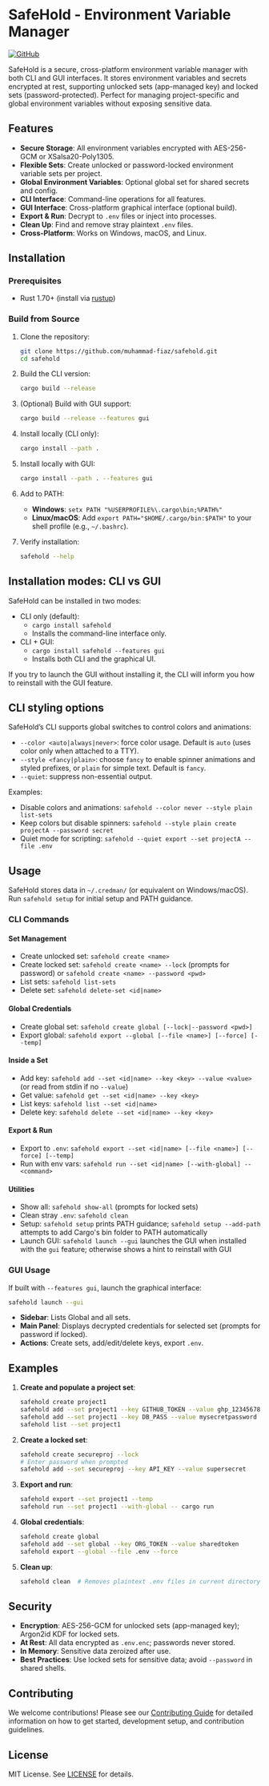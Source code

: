 # SafeHold - Environment Variable Manager

[![GitHub](https://img.shields.io/badge/GitHub-muhammad--fiaz/safehold-blue)](https://github.com/muhammad-fiaz/safehold)

SafeHold is a secure, cross-platform environment variable manager with both CLI and GUI interfaces. It stores environment variables and secrets encrypted at rest, supporting unlocked sets (app-managed key) and locked sets (password-protected). Perfect for managing project-specific and global environment variables without exposing sensitive data.

## Features

- **Secure Storage**: All environment variables encrypted with AES-256-GCM or XSalsa20-Poly1305.
- **Flexible Sets**: Create unlocked or password-locked environment variable sets per project.
- **Global Environment Variables**: Optional global set for shared secrets and config.
- **CLI Interface**: Command-line operations for all features.
- **GUI Interface**: Cross-platform graphical interface (optional build).
- **Export & Run**: Decrypt to `.env` files or inject into processes.
- **Clean Up**: Find and remove stray plaintext `.env` files.
- **Cross-Platform**: Works on Windows, macOS, and Linux.

## Installation

### Prerequisites
- Rust 1.70+ (install via [rustup](https://rustup.rs/))

### Build from Source

1. Clone the repository:
   ```bash
   git clone https://github.com/muhammad-fiaz/safehold.git
   cd safehold
   ```

2. Build the CLI version:
   ```bash
   cargo build --release
   ```

3. (Optional) Build with GUI support:
   ```bash
   cargo build --release --features gui
   ```

4. Install locally (CLI only):
   ```bash
   cargo install --path .
   ```

5. Install locally with GUI:
   ```bash
   cargo install --path . --features gui
   ```

6. Add to PATH:
   - **Windows**: `setx PATH "%USERPROFILE%\.cargo\bin;%PATH%"`
   - **Linux/macOS**: Add `export PATH="$HOME/.cargo/bin:$PATH"` to your shell profile (e.g., `~/.bashrc`).

7. Verify installation:
   ```bash
   safehold --help
   ```

## Installation modes: CLI vs GUI

SafeHold can be installed in two modes:

- CLI only (default):
   - `cargo install safehold`
   - Installs the command-line interface only.
- CLI + GUI:
   - `cargo install safehold --features gui`
   - Installs both CLI and the graphical UI.

If you try to launch the GUI without installing it, the CLI will inform you how to reinstall with the GUI feature.

## CLI styling options

SafeHold’s CLI supports global switches to control colors and animations:

- `--color <auto|always|never>`: force color usage. Default is `auto` (uses color only when attached to a TTY).
- `--style <fancy|plain>`: choose `fancy` to enable spinner animations and styled prefixes, or `plain` for simple text. Default is `fancy`.
- `--quiet`: suppress non-essential output.

Examples:

- Disable colors and animations: `safehold --color never --style plain list-sets`
- Keep colors but disable spinners: `safehold --style plain create projectA --password secret`
- Quiet mode for scripting: `safehold --quiet export --set projectA --file .env`

## Usage

SafeHold stores data in `~/.credman/` (or equivalent on Windows/macOS). Run `safehold setup` for initial setup and PATH guidance.

### CLI Commands

#### Set Management
- Create unlocked set: `safehold create <name>`
- Create locked set: `safehold create <name> --lock` (prompts for password) or `safehold create <name> --password <pwd>`
- List sets: `safehold list-sets`
- Delete set: `safehold delete-set <id|name>`

#### Global Credentials
- Create global set: `safehold create global [--lock|--password <pwd>]`
- Export global: `safehold export --global [--file <name>] [--force] [--temp]`

#### Inside a Set
- Add key: `safehold add --set <id|name> --key <key> --value <value>` (or read from stdin if no `--value`)
- Get value: `safehold get --set <id|name> --key <key>`
- List keys: `safehold list --set <id|name>`
- Delete key: `safehold delete --set <id|name> --key <key>`

#### Export & Run
- Export to `.env`: `safehold export --set <id|name> [--file <name>] [--force] [--temp]`
- Run with env vars: `safehold run --set <id|name> [--with-global] -- <command>`

#### Utilities
- Show all: `safehold show-all` (prompts for locked sets)
- Clean stray `.env`: `safehold clean`
- Setup: `safehold setup` prints PATH guidance; `safehold setup --add-path` attempts to add Cargo's bin folder to PATH automatically
- Launch GUI: `safehold launch --gui` launches the GUI when installed with the `gui` feature; otherwise shows a hint to reinstall with GUI

### GUI Usage

If built with `--features gui`, launch the graphical interface:

```bash
safehold launch --gui
```

- **Sidebar**: Lists Global and all sets.
- **Main Panel**: Displays decrypted credentials for selected set (prompts for password if locked).
- **Actions**: Create sets, add/edit/delete keys, export `.env`.

## Examples

1. **Create and populate a project set**:
   ```bash
   safehold create project1
   safehold add --set project1 --key GITHUB_TOKEN --value ghp_1234567890abcdef
   safehold add --set project1 --key DB_PASS --value mysecretpassword
   safehold list --set project1
   ```

2. **Create a locked set**:
   ```bash
   safehold create secureproj --lock
   # Enter password when prompted
   safehold add --set secureproj --key API_KEY --value supersecret
   ```

3. **Export and run**:
   ```bash
   safehold export --set project1 --temp
   safehold run --set project1 --with-global -- cargo run
   ```

4. **Global credentials**:
   ```bash
   safehold create global
   safehold add --set global --key ORG_TOKEN --value sharedtoken
   safehold export --global --file .env --force
   ```

5. **Clean up**:
   ```bash
   safehold clean  # Removes plaintext .env files in current directory tree
   ```

## Security

- **Encryption**: AES-256-GCM for unlocked sets (app-managed key); Argon2id KDF for locked sets.
- **At Rest**: All data encrypted as `.env.enc`; passwords never stored.
- **In Memory**: Sensitive data zeroized after use.
- **Best Practices**: Use locked sets for sensitive data; avoid `--password` in shared shells.

## Contributing

We welcome contributions! Please see our [Contributing Guide](CONTRIBUTING.md) for detailed information on how to get started, development setup, and contribution guidelines.

## License

MIT License. See [LICENSE](LICENSE) for details.
